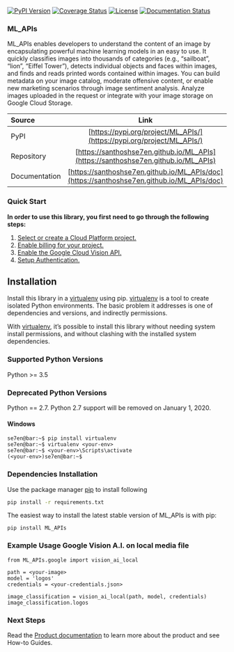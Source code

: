 [![PyPI Version](https://img.shields.io/pypi/v/ML_APIs.svg)](https://pypi.org/project/ML_APIs)
[![Coverage Status](https://coveralls.io/repos/github/santhoshse7en/ML_APIs/badge.svg?branch=master)](https://coveralls.io/github/santhoshse7en/ML_APIs?branch=master)
[![License](https://img.shields.io/pypi/l/ML_APIs.svg )](https://choosealicense.com/licenses/gpl-3.0/#)
[![Documentation Status](https://readthedocs.org/projects/pip/badge/?version=latest&style=flat)](https://santhoshse7en.github.io/ML_APIs/doc)

### ML_APIs
ML_APIs enables developers to understand the content of an image by encapsulating powerful machine learning models in an easy to use. It quickly classifies images into thousands of categories (e.g., “sailboat”, “lion”, “Eiffel Tower”), detects individual objects and faces within images, and finds and reads printed words contained within images. You can build metadata on your image catalog, moderate offensive content, or enable new marketing scenarios through image sentiment analysis. Analyze images uploaded in the request or integrate with your image storage on Google Cloud Storage.

| Source          | Link                                            |
| :---            |    :----:                                       |
| PyPI            | [https://pypi.org/project/ML_APIs/](https://pypi.org/project/ML_APIs/)                 |
| Repository      | [https://santhoshse7en.github.io/ML_APIs](https://santhoshse7en.github.io/ML_APIs)                |
| Documentation   | [https://santhoshse7en.github.io/ML_APIs/doc](https://santhoshse7en.github.io/ML_APIs/doc)      |


### Quick Start
**In order to use this library, you first need to go through the following steps:**

1. [Select or create a Cloud Platform project.](https://console.cloud.google.com/project)
2. [Enable billing for your project.](https://cloud.google.com/billing/docs/how-to/modify-project#enable_billing_for_a_project)
3. [Enable the Google Cloud Vision API.](https://cloud.google.com/vision)
4. [Setup Authentication.](https://googleapis.dev/python/google-api-core/latest/auth.html)

## Installation
Install this library in a [virtualenv](https://virtualenv.pypa.io/en/latest/) using pip. [virtualenv](https://virtualenv.pypa.io/en/latest/) is a tool to create isolated Python environments. The basic problem it addresses is one of dependencies and versions, and indirectly permissions.

With [virtualenv](https://virtualenv.pypa.io/en/latest/), it’s possible to install this library without needing system install permissions, and without clashing with the installed system dependencies.

### Supported Python Versions
Python >= 3.5

### Deprecated Python Versions
Python == 2.7. Python 2.7 support will be removed on January 1, 2020.

#### Windows 
```console
se7en@bar:~$ pip install virtualenv
se7en@bar:~$ virtualenv <your-env>
se7en@bar:~$ <your-env>\Scripts\activate
(<your-env>)se7en@bar:~$ 
```
### Dependencies Installation

Use the package manager [pip](https://pip.pypa.io/en/stable/) to install following
```bash
pip install -r requirements.txt
```

The easiest way to install the latest stable version of ML_APIs is with pip:
```console
pip install ML_APIs
```
### Example Usage Google Vision A.I. on local media file
```python3
from ML_APIs.google import vision_ai_local

path = <your-image>
model = 'logos'
credentials = <your-credentials.json>

image_classification = vision_ai_local(path, model, credentials)
image_classification.logos
```
### Next Steps
Read the [Product documentation](https://santhoshse7en.github.io/ML_APIs/doc) to learn more about the product and see How-to Guides.
